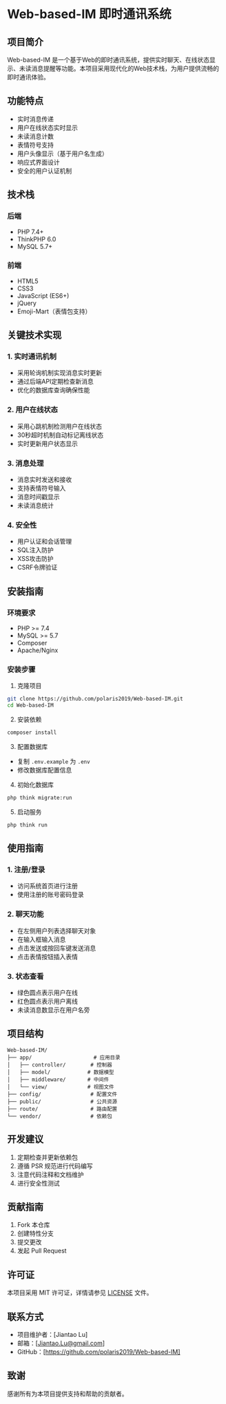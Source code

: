 # Web-based-IM 即时通讯系统

## 项目简介
Web-based-IM 是一个基于Web的即时通讯系统，提供实时聊天、在线状态显示、未读消息提醒等功能。本项目采用现代化的Web技术栈，为用户提供流畅的即时通讯体验。

## 功能特点
- 实时消息传递
- 用户在线状态实时显示
- 未读消息计数
- 表情符号支持
- 用户头像显示（基于用户名生成）
- 响应式界面设计
- 安全的用户认证机制

## 技术栈
### 后端
- PHP 7.4+
- ThinkPHP 6.0
- MySQL 5.7+

### 前端
- HTML5
- CSS3
- JavaScript (ES6+)
- jQuery
- Emoji-Mart（表情包支持）

## 关键技术实现

### 1. 实时通讯机制
- 采用轮询机制实现消息实时更新
- 通过后端API定期检查新消息
- 优化的数据库查询确保性能

### 2. 用户在线状态
- 采用心跳机制检测用户在线状态
- 30秒超时机制自动标记离线状态
- 实时更新用户状态显示

### 3. 消息处理
- 消息实时发送和接收
- 支持表情符号输入
- 消息时间戳显示
- 未读消息统计

### 4. 安全性
- 用户认证和会话管理
- SQL注入防护
- XSS攻击防护
- CSRF令牌验证

## 安装指南

### 环境要求
- PHP >= 7.4
- MySQL >= 5.7
- Composer
- Apache/Nginx

### 安装步骤

1. 克隆项目
```bash
git clone https://github.com/polaris2019/Web-based-IM.git
cd Web-based-IM
```

2. 安装依赖
```bash
composer install
```

3. 配置数据库
- 复制 `.env.example` 为 `.env`
- 修改数据库配置信息

4. 初始化数据库
```bash
php think migrate:run
```

5. 启动服务
```bash
php think run
```

## 使用指南

### 1. 注册/登录
- 访问系统首页进行注册
- 使用注册的账号密码登录

### 2. 聊天功能
- 在左侧用户列表选择聊天对象
- 在输入框输入消息
- 点击发送或按回车键发送消息
- 点击表情按钮插入表情

### 3. 状态查看
- 绿色圆点表示用户在线
- 红色圆点表示用户离线
- 未读消息数显示在用户名旁

## 项目结构
```
Web-based-IM/
├── app/                    # 应用目录
│   ├── controller/        # 控制器
│   ├── model/            # 数据模型
│   ├── middleware/       # 中间件
│   └── view/             # 视图文件
├── config/                # 配置文件
├── public/                # 公共资源
├── route/                 # 路由配置
└── vendor/                # 依赖包
```

## 开发建议
1. 定期检查并更新依赖包
2. 遵循 PSR 规范进行代码编写
3. 注意代码注释和文档维护
4. 进行安全性测试

## 贡献指南
1. Fork 本仓库
2. 创建特性分支
3. 提交更改
4. 发起 Pull Request

## 许可证
本项目采用 MIT 许可证，详情请参见 [LICENSE](LICENSE) 文件。

## 联系方式
- 项目维护者：[Jiantao Lu]
- 邮箱：[Jiantao.Lu@gmail.com]
- GitHub：[https://github.com/polaris2019/Web-based-IM]

## 致谢
感谢所有为本项目提供支持和帮助的贡献者。
